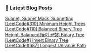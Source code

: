 

### 📕 Latest Blog Posts   

<a href ="https://gilbert9172.tistory.com/78"> Subnet, Subnet Mask, Subnetting </a> <br><a href ="https://gilbert9172.tistory.com/77"> [LeetCode#310] Minimum Height Trees </a> <br><a href ="https://gilbert9172.tistory.com/76"> [LeetCode#110] Balanced Binary Tree </a> <br><a href ="https://gilbert9172.tistory.com/75"> Height-Balanced(높이 균형) Binary Tree </a> <br><a href ="https://gilbert9172.tistory.com/74"> [LeetCode#] Invert Binary Tree </a> <br><a href ="https://gilbert9172.tistory.com/73"> [LeetCode#687] Longest Univalue Path </a> <br>